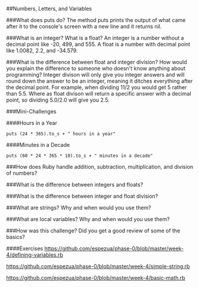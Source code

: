 ##Numbers, Letters, and Variables

###What does puts do?
The method puts prints the output of what came after it to the console's screen with a new line and it returns nil.

###What is an integer? What is a float?
An integer is a number without a decimal point like -20, 499, and 555.  A float is a number with decimal point like 1.0082, 2.2, and -34.579.

###What is the difference between float and integer division? How would you explain the difference to someone who doesn't know anything about programming?
Integer divison will only give you integer answers and will round down the answer to be an integer, meaning it ditches everything after the decimal point.  For example, when dividing 11/2 you would get 5 rather than 5.5.  Where as float divison will return a specific answer with a decimal point, so dividing 5.0/2.0 will give you 2.5.


###Mini-Challenges

####Hours in a Year
```
puts (24 * 365).to_s + " hours in a year"
````

####Minutes in a Decade
```
puts (60 * 24 * 365 * 10).to_s + " minutes in a decade"
````

###How does Ruby handle addition, subtraction, multiplication, and division of numbers?


###What is the difference between integers and floats?


###What is the difference between integer and float division?


###What are strings? Why and when would you use them?


###What are local variables? Why and when would you use them?


###How was this challenge? Did you get a good review of some of the basics?


####Exercises
https://github.com/espezua/phase-0/blob/master/week-4/defining-variables.rb

https://github.com/espezua/phase-0/blob/master/week-4/simple-string.rb

https://github.com/espezua/phase-0/blob/master/week-4/basic-math.rb